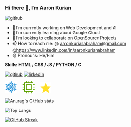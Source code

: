 <!---
AaronKurian/AaronKurian is a ✨ special ✨ repository because its `README.md` (this file) appears on your GitHub profile.
You can click the Preview link to take a look at your changes.
--->
### Hi there 👋, I’m Aaron Kurian
![github](https://github.com/AaronKurian)




- 🔭 I’m currently working on  Web Development and AI 
- 🌱 I’m currently learning about Google Cloud 
- 💞️ I’m looking to collaborate on OpenSource Projects  
- 📫 How to reach me: @ aaronkurianabraham@gmail.com @https://www.linkedin.com/in/aaronkurianabraham 
- 😄 Pronouns: He/Him

**Skills:  HTML / CSS / JS / PYTHON / C**


[<img src='https://cdn.jsdelivr.net/npm/simple-icons@3.0.1/icons/github.svg' alt='github' height='40'>](https://github.com/AaronKurian)   [<img src='https://cdn.jsdelivr.net/npm/simple-icons@3.0.1/icons/linkedin.svg' alt='linkedin' height='40'>](https://www.linkedin.com/in/aaronkurianabraham/)  


<a href='https://archiveprogram.github.com/'><img src='https://raw.githubusercontent.com/acervenky/animated-github-badges/master/assets/acbadge.gif' width='40' height='40'></a>   <a href='https://docs.github.com/en/developers'><img src='https://raw.githubusercontent.com/acervenky/animated-github-badges/master/assets/devbadge.gif' width='40' height='40'></a>   <a href='https://stars.github.com/'><img src='https://raw.githubusercontent.com/acervenky/animated-github-badges/master/assets/starbadge.gif' width='35' height='35'></a>    <a img  src='https://raw.githubusercontent.com/acervenky/animated-github-badges/master/assets/sponsorbadge.gif' width='35' height='35'></a> 


                                                                                                                                                                                                                                                                                                                                                                                                                                                                                                                                                         

![Anurag's GitHub stats](https://github-readme-stats.vercel.app/api?username=aaronkurian&show_icons=true&theme=chartreuse-dark)     

![Top Langs](https://github-readme-stats.vercel.app/api/top-langs/?username=aaronkurian&layout=compact&theme=chartreuse-dark)
                                                                                                                                   
[![GitHub Streak](http://github-readme-streak-stats.herokuapp.com?user=aaronkurian&theme=chartreuse-dark&hide_border=false&date_format=M%20j%5B%2C%20Y%5D&mode=weekly)](https://git.io/streak-stats)
                                                                                                                                                                                                                                                                                                                                                                                                               


